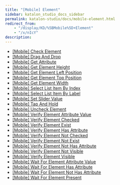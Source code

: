 ```yaml
---
title: "[Mobile] Element" 
sidebar: katalon_studio_docs_sidebar
permalink: katalon-studio/docs/mobile-element.html 
redirect_from:
    - "/display/KD/%5BMobile%5D+Element"
    - "/x/nIcY"
description: 
---
```

*   [\[Mobile\] Check Element](/display/KD/%5BMobile%5D+Check+Element)
*   [\[Mobile\] Drag And Drop](/display/KD/%5BMobile%5D+Drag+And+Drop)
*   [\[Mobile\] Get Attribute](/display/KD/%5BMobile%5D+Get+Attribute)
*   [\[Mobile\] Get Element Height](/display/KD/%5BMobile%5D+Get+Element+Height)
*   [\[Mobile\] Get Element Left Position](/display/KD/%5BMobile%5D+Get+Element+Left+Position)
*   [\[Mobile\] Get Element Top Position](/display/KD/%5BMobile%5D+Get+Element+Top+Position)
*   [\[Mobile\] Get Element Width](/display/KD/%5BMobile%5D+Get+Element+Width)
*   [\[Mobile\] Select List Item By Index](/display/KD/%5BMobile%5D+Select+List+Item+By+Index)
*   [\[Mobile\] Select List Item By Label](/display/KD/%5BMobile%5D+Select+List+Item+By+Label)
*   [\[Mobile\] Set Slider Value](/display/KD/%5BMobile%5D+Set+Slider+Value)
*   [\[Mobile\] Tap And Hold](/display/KD/%5BMobile%5D+Tap+And+Hold)
*   [\[Mobile\] Uncheck Element](/display/KD/%5BMobile%5D+Uncheck+Element)
*   [\[Mobile\] Verify Element Attribute Value](/display/KD/%5BMobile%5D+Verify+Element+Attribute+Value)
*   [\[Mobile\] Verify Element Checked](/display/KD/%5BMobile%5D+Verify+Element+Checked)
*   [\[Mobile\] Verify Element Exist](/display/KD/%5BMobile%5D+Verify+Element+Exist)
*   [\[Mobile\] Verify Element Has Attribute](/display/KD/%5BMobile%5D+Verify+Element+Has+Attribute)
*   [\[Mobile\] Verify Element Not Checked](/display/KD/%5BMobile%5D+Verify+Element+Not+Checked)
*   [\[Mobile\] Verify Element Not Exist](/display/KD/%5BMobile%5D+Verify+Element+Not+Exist)
*   [\[Mobile\] Verify Element Not Has Attribute](/display/KD/%5BMobile%5D+Verify+Element+Not+Has+Attribute)
*   [\[Mobile\] Verify Element Not Visible](/display/KD/%5BMobile%5D+Verify+Element+Not+Visible)
*   [\[Mobile\] Verify Element Visible](/display/KD/%5BMobile%5D+Verify+Element+Visible)
*   [\[Mobile\] Wait For Element Attribute Value](/display/KD/%5BMobile%5D+Wait+For+Element+Attribute+Value)
*   [\[Mobile\] Wait For Element Has Attribute](/display/KD/%5BMobile%5D+Wait+For+Element+Has+Attribute)
*   [\[Mobile\] Wait For Element Not Has Attribute](/display/KD/%5BMobile%5D+Wait+For+Element+Not+Has+Attribute)
*   [\[Mobile\] Wait For Element Present](/display/KD/%5BMobile%5D+Wait+For+Element+Present)